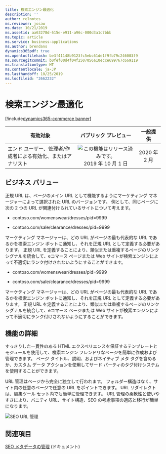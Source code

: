 ```yaml
---
title: 検索エンジン最適化
description: ''
author: relnotes
ms.reviewer: josaw
ms.date: 10/21/2019
ms.assetid: aa63278d-615e-e911-a96c-000d3a1c7bbb
ms.topic: article
ms.service: business-applications
ms.author: brendans
dynamics365pdf: true
ms.openlocfilehash: be3f41148b9123fc5ebc61de1f9fb79c246003f9
ms.sourcegitcommit: b0fef00d4f04f2507056a10ecce699767c669119
ms.translationtype: HT
ms.contentlocale: ja-JP
ms.lasthandoff: 10/25/2019
ms.locfileid: "2662232"
---
```

# <a name="search-engine-optimization"></a>検索エンジン最適化
[!include[dynamics365-commerce banner](../includes/dynamics365-commerce.md)]

| 有効対象    |  パブリック プレビュー | 一般提供 | 
| ---------- | :----------: |:----------: |
|エンド ユーザー、管理者/作成者による有効化、またはアナリスト|![この機能はリリース済みです。](/dynamics365-release-plan/media/green-checkmark.png "この機能はリリース済みです。") 2019 年 10 月 1 日| 2020 年 2 月|


## <a name="business-value"></a>ビジネス バリュー
<!-- bv start -->
正規 URL は、ページのメイン URL として機能するようにマーケティング マネージャーによって選択された URL のバージョンです。 例として、同じページに次の 2 つの URL が関連付けられているサイトについて考えます。   

- contoso.com/womenswear/dresses/pid=9999 

- contoso.com/sale/clearance/dresses/pid=9999 

マーケティング マネージャーは、どの URL がページの最も代表的な URL であるかを検索エンジン ボットに通知し、それを正規 URL として定義する必要があります。 正規 URL を定義することにより、類似または重複するページのリンク シグナルを統合して、eコマース ページまたは Web サイトが検索エンジンによって不適切にランク付けされないようにすることができます。 

- contoso.com/womenswear/dresses/pid=9999

- contoso.com/sale/clearance/dresses/pid=9999 

マーケティング マネージャーは、どの URL がページの最も代表的な URL であるかを検索エンジン ボットに通知し、それを正規 URL として定義する必要があります。 正規 URL を定義することにより、類似または重複するページのリンク シグナルを統合して、eコマース ページまたは Web サイトが検索エンジンによって不適切にランク付けされないようにすることができます。
<!-- bv end -->



## <a name="feature-details"></a>機能の詳細
<!--feature detail start -->
すっきりした一貫性のある HTML エクスペリエンスを保証するテンプレートとモジュールを使用して、検索エンジン フレンドリなページを簡単に作成および管理できます。 ページ タイトル、説明、およびネイティブ メタ タグを含めるか、カスタム データ アクションを使用してサード パーティのタグ付けシステムを使用することができます。 

URL 管理はページから完全に独立して行われます。 フォルダー構造はなく、サイト内の任意のページで任意の URL をポイントできます。 URL リダイレクトは、編集ツール セット内でも簡単に管理できます。 URL 管理の柔軟性と使いやすさにより、バニティ URL、サイト構造、SEO の考慮事項の適応と移行が簡単になります。

![SEO URL 管理](media/seo_urlmanagement.png "SEO URL 管理")
<!--feature detail end -->










## <a name="see-also"></a>関連項目

[SEO メタデータの管理](https://docs.microsoft.com/dynamics365/commerce/manage-seo-metadata) (ドキュメント)
